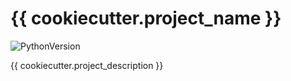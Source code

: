 # {{ cookiecutter.project_name }}
![PythonVersion](https://img.shields.io/badge/python-{{cookiecutter.python_version}}-blue.svg)

{{ cookiecutter.project_description }}
